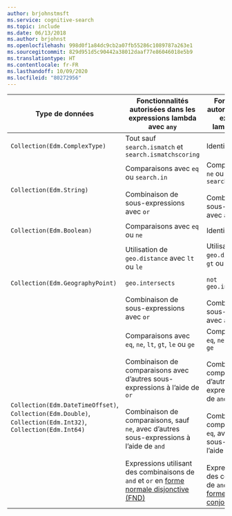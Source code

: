 ```yaml
---
author: brjohnstmsft
ms.service: cognitive-search
ms.topic: include
ms.date: 06/13/2018
ms.author: brjohnst
ms.openlocfilehash: 998d0f1a84dc9cb2a07fb55286c1089787a263e1
ms.sourcegitcommit: 829d951d5c90442a38012daaf77e86046018e5b9
ms.translationtype: HT
ms.contentlocale: fr-FR
ms.lasthandoff: 10/09/2020
ms.locfileid: "80272956"
---
```

| Type de données | Fonctionnalités autorisées dans les expressions lambda avec `any` | Fonctionnalités autorisées dans les expressions lambda avec `all` |
|---|---|---|
| `Collection(Edm.ComplexType)` | Tout sauf `search.ismatch` et `search.ismatchscoring` | Identique |
| `Collection(Edm.String)` | Comparaisons avec `eq` ou `search.in` <br/><br/> Combinaison de sous-expressions avec `or` | Comparaisons avec `ne` ou `not search.in()` <br/><br/> Combinaison de sous-expressions avec `and` |
| `Collection(Edm.Boolean)` | Comparaisons avec `eq` ou `ne` | Identique |
| `Collection(Edm.GeographyPoint)` | Utilisation de `geo.distance` avec `lt` ou `le` <br/><br/> `geo.intersects` <br/><br/> Combinaison de sous-expressions avec `or` | Utilisation de `geo.distance` avec `gt` ou `ge` <br/><br/> `not geo.intersects(...)` <br/><br/> Combinaison de sous-expressions avec `and` |
| `Collection(Edm.DateTimeOffset)`, `Collection(Edm.Double)`, `Collection(Edm.Int32)`, `Collection(Edm.Int64)` | Comparaisons avec `eq`, `ne`, `lt`, `gt`, `le` ou `ge` <br/><br/> Combinaison de comparaisons avec d’autres sous-expressions à l’aide de `or` <br/><br/> Combinaison de comparaisons, sauf `ne`, avec d’autres sous-expressions à l’aide de `and` <br/><br/> Expressions utilisant des combinaisons de `and` et `or` en [forme normale disjonctive (FND)](https://en.wikipedia.org/wiki/Disjunctive_normal_form) | Comparaisons avec `eq`, `ne`, `lt`, `gt`, `le` ou `ge` <br/><br/> Combinaison de comparaisons avec d’autres sous-expressions à l’aide de `and` <br/><br/> Combinaison de comparaisons, sauf `eq`, avec d’autres sous-expressions à l’aide de `or` <br/><br/> Expressions utilisant des combinaisons de `and` et `or` en [forme normale conjonctive (FNC)](https://en.wikipedia.org/wiki/Conjunctive_normal_form) |
